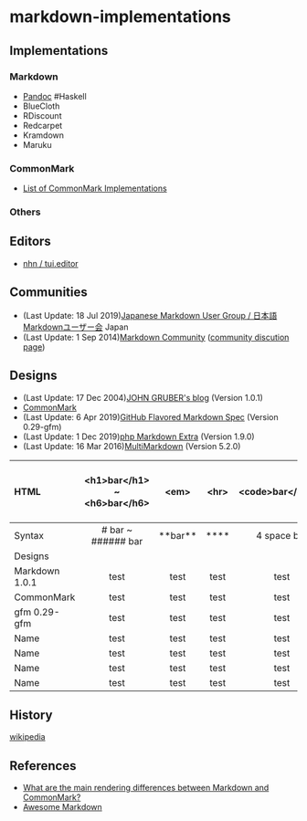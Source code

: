 # markdown-implementations

## Implementations
### Markdown
- [Pandoc](https://github.com/jgm/pandoc) #Haskell
- BlueCloth
- RDiscount
- Redcarpet
- Kramdown
- Maruku

### CommonMark
- [List of CommonMark Implementations](https://github.com/commonmark/commonmark-spec/wiki/List-of-CommonMark-Implementations)

### Others

## Editors
- [nhn / tui.editor](https://github.com/nhn/tui.editor)

## Communities
- (Last Update: 18 Jul 2019)[Japanese Markdown User Group / 日本語Markdownユーザー会](https://www.markdown.jp/en/) Japan
- (Last Update: 1 Sep 2014)[Markdown Community](https://markdown.github.io) ([community discution page](https://talk.commonmark.org))

## Designs
- (Last Update: 17 Dec 2004)[JOHN GRUBER's blog](https://daringfireball.net/projects/markdown/) (Version 1.0.1)
- [CommonMark](https://commonmark.org)
- (Last Update: 6 Apr 2019)[GitHub Flavored Markdown Spec](https://github.github.com/gfm/) (Version 0.29-gfm)
- (Last Update: 1 Dec 2019)[php Markdown Extra](https://github.com/michelf/php-markdown) (Version 1.9.0)
- (Last Update: 16 Mar 2016)[MultiMarkdown](https://fletcherpenney.net/multimarkdown/) (Version 5.2.0)

|    HTML      |  \<h1>bar\</h1> ~ \<h6>bar\</h6> | \<em>          | \<hr>       |  \<code>bar\</code>                | \<blockquote> \<p>bar\<p> \<blockquote>          | \<ul>\<li> Foo \</li>\</ul>      |
|:--           |:--:                              |:--:            |:--:         |:--:                                |:--:                                              |:--:                              |
|    Syntax    |  # bar ~ ###### bar              | \*\*bar\*\*      | ****        |  4 space bar                       | > bar                                            | - Foo                            |
|    Designs   |                                  |                |             |                                    |                                                  |                                  |
|Markdown 1.0.1|test                              |test            |test         |test                                |test                                              |test                              |
|CommonMark    |test                              |test            |test         |test                                |test                                              |test                              |
|gfm 0.29-gfm  |test                              |test            |test         |test                                |test                                              |test                              |
|    Name      |test                              |test            |test         |test                                |test                                              |test                              |
|    Name      |test                              |test            |test         |test                                |test                                              |test                              |
|    Name      |test                              |test            |test         |test                                |test                                              |test                              |
|    Name      |test                              |test            |test         |test                                |test                                              |test                              |

## History
[wikipedia](https://en.wikipedia.org/wiki/Markdown#History)

## References
- [What are the main rendering differences between Markdown and CommonMark?](https://help.apiary.io/faq/commonmark/)
- [Awesome Markdown](https://project-awesome.org/BubuAnabelas/awesome-markdown)

